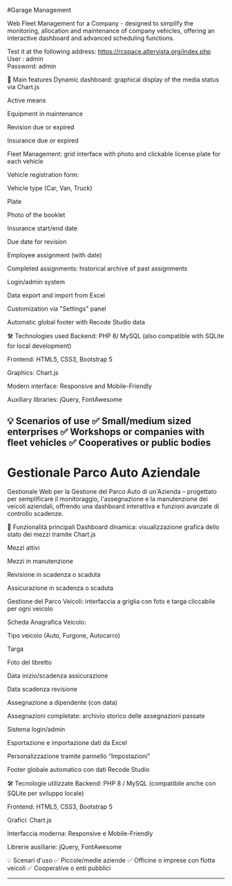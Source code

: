 #Garage Management

Web Fleet Management for a Company - designed to simplify the monitoring, allocation and maintenance of company vehicles, offering an interactive dashboard and advanced scheduling functions.

Test it at the following address: https://rcspace.altervista.org/index.php
User : admin  
Password: admin

📌 Main features
Dynamic dashboard: graphical display of the media status via Chart.js

Active means

Equipment in maintenance

Revision due or expired

Insurance due or expired

Fleet Management: grid interface with photo and clickable license plate for each vehicle

Vehicle registration form:

Vehicle type (Car, Van, Truck)

Plate

Photo of the booklet

Insurance start/end date

Due date for revision

Employee assignment (with date)

Completed assignments: historical archive of past assignments

Login/admin system

Data export and import from Excel

Customization via "Settings" panel

Automatic global footer with Recode Studio data

🛠️ Technologies used
Backend: PHP 8/ MySQL (also compatible with SQLite for local development)

Frontend: HTML5, CSS3, Bootstrap 5

Graphics: Chart.js

Modern interface: Responsive and Mobile-Friendly

Auxiliary libraries: jQuery, FontAwesome

💡 Scenarios of use
✅ Small/medium sized enterprises
✅ Workshops or companies with fleet vehicles
✅ Cooperatives or public bodies
---
# Gestionale Parco Auto Aziendale
Gestionale Web per la Gestione del Parco Auto di un'Azienda – progettato per semplificare il monitoraggio, l'assegnazione e la manutenzione dei veicoli aziendali, offrendo una dashboard interattiva e funzioni avanzate di controllo scadenze.

📌 Funzionalità principali
Dashboard dinamica: visualizzazione grafica dello stato dei mezzi tramite Chart.js

Mezzi attivi

Mezzi in manutenzione

Revisione in scadenza o scaduta

Assicurazione in scadenza o scaduta

Gestione del Parco Veicoli: interfaccia a griglia con foto e targa cliccabile per ogni veicolo

Scheda Anagrafica Veicolo:

Tipo veicolo (Auto, Furgone, Autocarro)

Targa

Foto del libretto

Data inizio/scadenza assicurazione

Data scadenza revisione

Assegnazione a dipendente (con data)

Assegnazioni completate: archivio storico delle assegnazioni passate

Sistema login/admin

Esportazione e importazione dati da Excel

Personalizzazione tramite pannello “Impostazioni”

Footer globale automatico con dati Recode Studio

🛠️ Tecnologie utilizzate
Backend: PHP 8 / MySQL (compatibile anche con SQLite per sviluppo locale)

Frontend: HTML5, CSS3, Bootstrap 5

Grafici: Chart.js

Interfaccia moderna: Responsive e Mobile-Friendly

Librerie ausiliarie: jQuery, FontAwesome

💡 Scenari d'uso
✅ Piccole/medie aziende
✅ Officine o imprese con flotta veicoli
✅ Cooperative o enti pubblici

---
